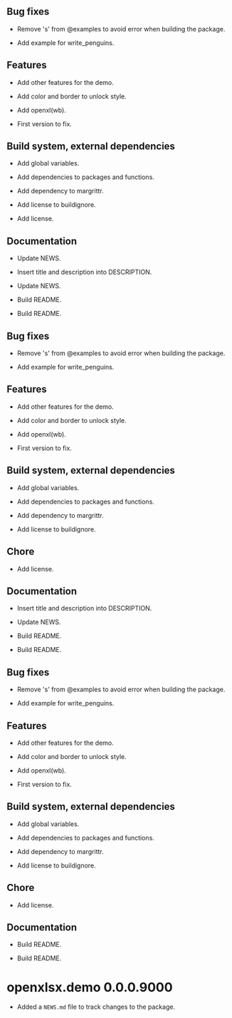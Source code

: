 <!-- NEWS.md is maintained by https://cynkra.github.io/fledge, do not edit -->

## Bug fixes

- Remove 's' from @examples to avoid error when building the package.

- Add example for write_penguins.

## Features

- Add other features for the demo.

- Add color and border to unlock style.

- Add openxl(wb).

- First version to fix.

## Build system, external dependencies

- Add global variables.

- Add dependencies to packages and functions.

- Add dependency to margrittr.

- Add license to buildignore.

- Add license.

## Documentation

- Update NEWS.

- Insert title and description into DESCRIPTION.

- Update NEWS.

- Build README.

- Build README.


## Bug fixes

- Remove 's' from @examples to avoid error when building the package.

- Add example for write_penguins.

## Features

- Add other features for the demo.

- Add color and border to unlock style.

- Add openxl(wb).

- First version to fix.

## Build system, external dependencies

- Add global variables.

- Add dependencies to packages and functions.

- Add dependency to margrittr.

- Add license to buildignore.

## Chore

- Add license.

## Documentation

- Insert title and description into DESCRIPTION.

- Update NEWS.

- Build README.

- Build README.


## Bug fixes

- Remove 's' from @examples to avoid error when building the package.

- Add example for write_penguins.

## Features

- Add other features for the demo.

- Add color and border to unlock style.

- Add openxl(wb).

- First version to fix.

## Build system, external dependencies

- Add global variables.

- Add dependencies to packages and functions.

- Add dependency to margrittr.

- Add license to buildignore.

## Chore

- Add license.

## Documentation

- Build README.

- Build README.


# openxlsx.demo 0.0.0.9000

* Added a `NEWS.md` file to track changes to the package.
